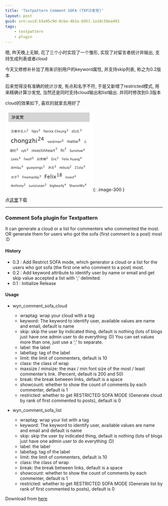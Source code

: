 ```yaml
---
title: 'Textpattern Comment SOFA (TXP沙发党)'
layout: post
guid: urn:uuid:b3a95c9d-0cba-4b1a-b951-1a10c58ea493
tags:
    - textpattern
    - plugin
---
```


嗯, 昨天晚上无聊, 花了三个小时实现了一个雏形, 实现了对留言者统计并输出, 支持生成列表或者cloud

今天又修修补补加了用来识别用户的keyword属性, 并支持skip列表, 称之为0.2版本

后来觉得没有准确的统计沙发, 有点和名字不符, 于是又新增了restricted模式, 用来精确计算沙发党, 当然还是同时支持cloud输出和list输出. 并同时修改到0.3版本

cloud的效果如下, 喜欢的就拿去用好了

![](/media/files/2008/03/31/txp_sofa_screenshot.jpg){: .image-300 }

点[这里](http://code.google.com/p/wyn-txp-plugins/downloads/list)下载

--------------

### Comment Sofa plugin for Textpattern

It can generate a cloud or a list for commenters who commented the most. OR generate them for users who got the sofa (first comment to a post) most :D

#### History

  * 0.3 : Add Restrict SOFA mode, which generator a cloud or a list for the users who got sofa (the first one who comment to a post) most.
  * 0.2 : Add keyword attribute to identify user by name or email and get skip value accepted a list with &#8216;;&#8217; delimited.
  * 0.1 : Initialize Release

#### Usage

  * wyn_comment_sofa_cloud

    * wraptag: wrap your cloud with a tag
    * keyword: The keyword to identify user, available values are name and email, default is name
    * skip: skip the user by indicated thing, default is nothing (lots of blogs just have one admin user to do everything :D) You can set values more than one, just use a &#8216;;&#8217; to separate.
    * label: the label
    * labeltag: tag of the label
    * limit: the limit of commenters, default is 10
    * class: the class of wrap
    * maxsize / minsize: the max / min font size of the most / least commenter&#8217;s link. (Percent, default is 200 and 50)
    * break: the break between links, default is a space
    * showcount: whether to show the count of comments by each commenter, default is 1
    * restricted: whether to get RESTRICTED SOFA MODE (Generate cloud by rank of first commented to posts), default is 0

  * wyn_comment_sofa_list

    * wraptag: wrap your list with a tag
    * keyword: The keyword to identify user, available values are name and email and default is name
    * skip: skip the user by indicated thing, default is nothing (lots of blogs just have one admin user to do everything :D)
    * label: the label
    * labeltag: tag of the label
    * limit: the limit of commenters, default is 10
    * class: the class of wrap
    * break: the break between links, default is a space
    * showcount: whether to show the count of comments by each commenter, default is 1
    * restricted: whether to get RESTRICTED SOFA MODE (Generate list by rank of first commented to posts), default is 0

Download from [here](http://code.google.com/p/wyn-txp-plugins/downloads/list)


